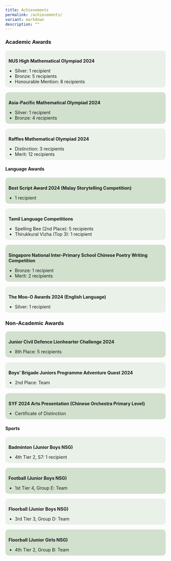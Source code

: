 ```yaml
---
title: Achievements
permalink: /achievements/
variant: markdown
description: ""
---
```

<h3>Academic Awards</h3>

<div style="background-color: #eaf1e9; padding: 10px; border-radius: 10px; margin-bottom: 15px;">
  <p><strong>NUS High Mathematical Olympiad 2024</strong></p>
  <ul style="margin: 0; padding-left: 20px;">
    <li>Silver: 1 recipient</li>
    <li>Bronze: 5 recipients</li>
    <li>Honourable Mention: 8 recipients</li>
  </ul>
</div>

<div style="background-color: #d2e1ce; padding: 10px; border-radius: 10px; margin-bottom: 15px;">
  <p><strong>Asia-Pacific Mathematical Olympiad 2024</strong></p>
  <ul style="margin: 0; padding-left: 20px;">
    <li>Silver: 1 recipient</li>
    <li>Bronze: 4 recipients</li>
  </ul>
</div>

<div style="background-color: #eaf1e9; padding: 10px; border-radius: 10px; margin-bottom: 15px;">
  <p><strong>Raffles Mathematical Olympiad 2024</strong></p>
  <ul style="margin: 0; padding-left: 20px;">
    <li>Distinction: 3 recipients</li>
    <li>Merit: 12 recipients</li>
  </ul>
</div>

<h4>Language Awards</h4>

<div style="background-color: #d2e1ce; padding: 10px; border-radius: 10px; margin-bottom: 15px;">
  <p><strong>Best Script Award 2024 (Malay Storytelling Competition)</strong></p>
  <ul style="margin: 0; padding-left: 20px;">
    <li>1 recipient</li>
  </ul>
</div>

<div style="background-color: #eaf1e9; padding: 10px; border-radius: 10px; margin-bottom: 15px;">
  <p><strong>Tamil Language Competitions</strong></p>
  <ul style="margin: 0; padding-left: 20px;">
    <li>Spelling Bee (2nd Place): 5 recipients</li>
    <li>Thirukkural Vizha (Top 3): 1 recipient</li>
  </ul>
</div>

<div style="background-color: #d2e1ce; padding: 10px; border-radius: 10px; margin-bottom: 15px;">
  <p><strong>Singapore National Inter-Primary School Chinese Poetry Writing Competition</strong></p>
  <ul style="margin: 0; padding-left: 20px;">
    <li>Bronze: 1 recipient</li>
    <li>Merit: 2 recipients</li>
  </ul>
</div>

<div style="background-color: #eaf1e9; padding: 10px; border-radius: 10px; margin-bottom: 15px;">
  <p><strong>The Moo-O Awards 2024 (English Language)</strong></p>
  <ul style="margin: 0; padding-left: 20px;">
    <li>Silver: 1 recipient</li>
  </ul>
</div>

<h3>Non-Academic Awards</h3>

<div style="background-color: #d2e1ce; padding: 10px; border-radius: 10px; margin-bottom: 15px;">
  <p><strong>Junior Civil Defence Lionhearter Challenge 2024</strong></p>
  <ul style="margin: 0; padding-left: 20px;">
    <li>8th Place: 5 recipients</li>
  </ul>
</div>

<div style="background-color: #eaf1e9; padding: 10px; border-radius: 10px; margin-bottom: 15px;">
  <p><strong>Boys’ Brigade Juniors Programme Adventure Quest 2024</strong></p>
  <ul style="margin: 0; padding-left: 20px;">
    <li>2nd Place: Team</li>
  </ul>
</div>

<div style="background-color: #d2e1ce; padding: 10px; border-radius: 10px; margin-bottom: 15px;">
  <p><strong>SYF 2024 Arts Presentation (Chinese Orchestra Primary Level)</strong></p>
  <ul style="margin: 0; padding-left: 20px;">
    <li>Certificate of Distinction</li>
  </ul>
</div>

<h4>Sports</h4>

<div style="background-color: #eaf1e9; padding: 10px; border-radius: 10px; margin-bottom: 15px;">
  <p><strong>Badminton (Junior Boys NSG)</strong></p>
  <ul style="margin: 0; padding-left: 20px;">
    <li>4th Tier 2, S7: 1 recipient</li>
  </ul>
</div>

<div style="background-color: #d2e1ce; padding: 10px; border-radius: 10px; margin-bottom: 15px;">
  <p><strong>Football (Junior Boys NSG)</strong></p>
  <ul style="margin: 0; padding-left: 20px;">
    <li>1st Tier 4, Group E: Team</li>
  </ul>
</div>

<div style="background-color: #eaf1e9; padding: 10px; border-radius: 10px; margin-bottom: 15px;">
  <p><strong>Floorball (Junior Boys NSG)</strong></p>
  <ul style="margin: 0; padding-left: 20px;">
    <li>3rd Tier 3, Group D: Team</li>
  </ul>
</div>

<div style="background-color: #d2e1ce; padding: 10px; border-radius: 10px; margin-bottom: 15px;">
  <p><strong>Floorball (Junior Girls NSG)</strong></p>
  <ul style="margin: 0; padding-left: 20px;">
    <li>4th Tier 2, Group B: Team</li>
  </ul>
</div>
